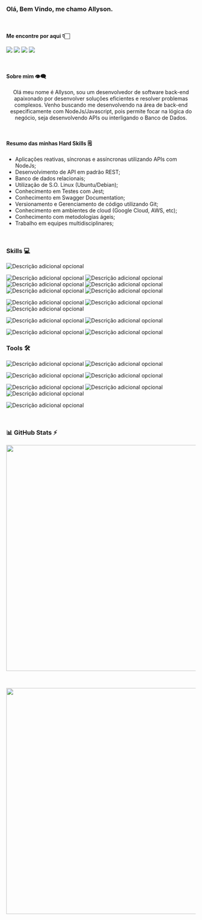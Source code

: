 ### Olá, Bem Vindo, me chamo Allyson.
<br>

#### Me encontre por aqui 👇🏻

[<img src="https://img.shields.io/badge/linkedin-%230077B5.svg?&style=for-the-badge&logo=linkedin&logoColor=white" />](https://www.linkedin.com/in/allysonmaraujo/)
[<img src = "https://img.shields.io/badge/instagram-%23E4405F.svg?&style=for-the-badge&logo=instagram&logoColor=white">](https://www.instagram.com/allyson.m.araujo/)
[<img src="https://img.shields.io/badge/gmail-D14836?&style=for-the-badge&logo=gmail&logoColor=white&link=mailto:allyson.m.araujo@gmail.com">](mailto:allyson.m.araujo@gmail.com)
<a href="https://discord.gg/allyson.m.araujo" target="_blank"><img src="https://img.shields.io/badge/Discord-7289DA?style=for-the-badge&logo=discord&logoColor=white" target="_blank"></a>

<br>

#### Sobre mim 👁‍🗨
<p align="center">
Olá meu nome é Allyson, sou um desenvolvedor de software back-end apaixonado por desenvolver soluções eficientes e resolver problemas complexos.
Venho buscando me desenvolvendo na área de back-end especificamente com NodeJs/Javascript, pois permite focar na lógica do negócio, seja desenvolvendo APIs ou interligando o Banco de Dados.

</p>

<br>

#### Resumo das minhas Hard Skills 🗒

- Aplicações reativas, síncronas e assíncronas utilizando APIs com NodeJs;<br>
- Desenvolvimento de API em padrão REST;<br>
- Banco de dados relacionais;<br>
- Utilização de S.O. Linux (Ubuntu/Debian);<br>
- Conhecimento em Testes com Jest;<br>
- Conhecimento em Swagger Documentation;<br>
- Versionamento e Gerenciamento de código utilizando Git;<br>
- Conhecimento em ambientes de cloud (Google Cloud, AWS, etc);<br>
- Conhecimento com metodologias ágeis;<br>
- Trabalho em equipes multidisciplinares;<br>

<br>

### Skills 💻
![Descrição adicional opcional](https://img.shields.io/badge/-PYTHON-3776AB?logo=python&logoColor=black&style=for-the-badge)

![Descrição adicional opcional](https://img.shields.io/badge/-JAVASCRIPT-F7DF1E?logo=javascript&logoColor=black&style=for-the-badge)
![Descrição adicional opcional](https://img.shields.io/badge/-NODE.JS-339933?logo=nodedotjs&logoColor=black&style=for-the-badge)
![Descrição adicional opcional](https://img.shields.io/badge/-NPM-CB3837?logo=npm&logoColor=black&style=for-the-badge)
![Descrição adicional opcional](https://img.shields.io/badge/-EXPRESS.JS-000000?logo=express&logoColor=white&style=for-the-badge)
![Descrição adicional opcional](https://img.shields.io/badge/-JEST-C21325?logo=jest&logoColor=black&style=for-the-badge)
![Descrição adicional opcional](https://img.shields.io/badge/-SWAGGER-85EA2D?logo=swagger&logoColor=black&style=for-the-badge)

![Descrição adicional opcional](https://img.shields.io/badge/-POSTGRESQL-4169E1?logo=postgresql&logoColor=black&style=for-the-badge)
![Descrição adicional opcional](https://img.shields.io/badge/-MONGODB-47A248?logo=mongodb&logoColor=black&style=for-the-badge)
![Descrição adicional opcional](https://img.shields.io/badge/-MARIADB-003545?logo=mariadb&logoColor=black&style=for-the-badge)

![Descrição adicional opcional](https://img.shields.io/badge/-HTML5-E34F26?logo=html5&logoColor=black&style=for-the-badge)
![Descrição adicional opcional](https://img.shields.io/badge/-CSS3-1572B6?logo=css3&logoColor=black&style=for-the-badge)

![Descrição adicional opcional](https://img.shields.io/badge/-AWS-232F3E?logo=amazonaws&logoColor=white&style=for-the-badge)
![Descrição adicional opcional](https://img.shields.io/badge/-GOOGLE_CLOUD-4285F4?logo=googlecloud&logoColor=white&style=for-the-badge)
<br>

### Tools 🛠


![Descrição adicional opcional](https://img.shields.io/badge/-POSTMAN-FF6C37?logo=postman&logoColor=black&style=for-the-badge)
![Descrição adicional opcional](https://img.shields.io/badge/-INSOMNIA-4000BF?logo=insomnia&logoColor=black&style=for-the-badge)

![Descrição adicional opcional](https://img.shields.io/badge/-TRELLO-0052CC?logo=trello&logoColor=black&style=for-the-badge)
![Descrição adicional opcional](https://img.shields.io/badge/-FIGMA-F24E1E?logo=figma&logoColor=black&style=for-the-badge)

![Descrição adicional opcional](https://img.shields.io/badge/-VSCODE-007ACC?logo=visualstudiocode&logoColor=black&style=for-the-badge)
![Descrição adicional opcional](https://img.shields.io/badge/-GITHUB-181717?logo=github&logoColor=white&style=for-the-badge)
![Descrição adicional opcional](https://img.shields.io/badge/-INTELLIJ-000000?logo=intellijidea&logoColor=white&style=for-the-badge)

![Descrição adicional opcional](https://img.shields.io/badge/-UBUNTU-E95420?logo=ubuntu&logoColor=black&style=for-the-badge)

     
<br>

### 📊 GitHub Stats ⚡



<a href="https://stats.dooboo.io"><img src="https://stats.dooboo.io/api/github-stats-advanced?login=allysonmaraujo" width="600" /></a>


<br>
<p>
<img src="https://github-readme-stats.vercel.app/api?username=allysonmaraujo&show_icons=true&theme=radical" width="600"/>
</p>
</details>
